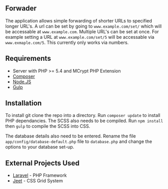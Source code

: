## Forwader

The application allows simple forwarding of shorter URLs to specified longer URL's. A url can be set by going to `www.example.com/set/` which will be accessable at `www.example.com`. Multiple URL's can be set at once. For example setting a URL at `www.example.com/set/5` will be accessable via `www.exmaple.com/5`. This currently only works via numbers.

## Requirements

* Server with PHP >= 5.4 and MCrypt PHP Extension
* [Composer](https://getcomposer.org/)
* [Node.JS](http://nodejs.org/)
* [Gulp](http://gulpjs.com/)

## Installation

To install git clone the repo into a directory. Run `composer update` to install PHP dependancies. The SCSS also needs to be compiled. Run `npm install` then `gulp` to compile the SCSS into CSS.

The database details also need to be entered. Rename the file `app/config/database-default.php` file to `database.php` and change the options to your database set-up.

## External Projects Used

* [Laravel](http://laravel.com/) - PHP Framework
* [Jeet](http://jeet.gs/) - CSS Grid System
